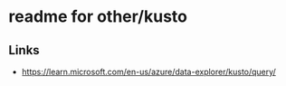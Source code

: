 # readme for other/kusto 

## Links

- https://learn.microsoft.com/en-us/azure/data-explorer/kusto/query/
